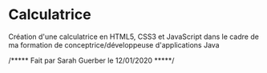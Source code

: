 # Calculatrice
Création d'une calculatrice en HTML5, CSS3 et JavaScript
dans le cadre de ma formation de conceptrice/développeuse d'applications Java

/***** Fait par Sarah Guerber le 12/01/2020 *****/
